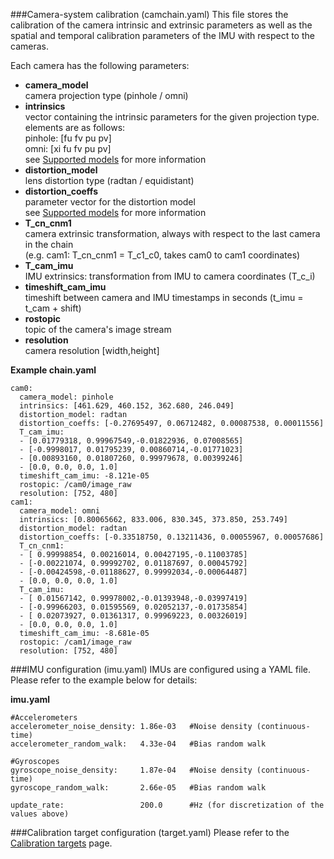 ###Camera-system calibration (camchain.yaml)
This file stores the calibration of the camera intrinsic and extrinsic parameters as well as the spatial and temporal calibration parameters of the IMU with respect to the cameras.

Each camera has the following parameters:

* **camera_model**<br>
    camera projection type (pinhole / omni)
* **intrinsics**<br>
    vector containing the intrinsic parameters for the given projection type. elements are as follows:<br>
    pinhole: [fu fv pu pv] <br>
    omni: [xi fu fv pu pv] <br>
    see [Supported models](supported-models) for more information<br>
* **distortion_model**<br>
    lens distortion type (radtan / equidistant)<br>
* **distortion_coeffs**<br>
    parameter vector for the distortion model<br>
    see [Supported models](supported-models) for more information<br>
* **T_cn_cnm1**<br>
    camera extrinsic transformation, always with respect to the last camera in the chain<br>
    (e.g. cam1: T_cn_cnm1 = T_c1_c0, takes cam0 to cam1 coordinates)<br>
* **T_cam_imu**<br>
    IMU extrinsics: transformation from IMU to camera coordinates (T_c_i)<br>
* **timeshift_cam_imu**<br>
    timeshift between camera and IMU timestamps in seconds (t_imu = t_cam + shift)<br>
* **rostopic**<br>
    topic of the camera's image stream
* **resolution**<br>
    camera resolution [width,height]

**Example chain.yaml**
```
cam0:
  camera_model: pinhole
  intrinsics: [461.629, 460.152, 362.680, 246.049]
  distortion_model: radtan
  distortion_coeffs: [-0.27695497, 0.06712482, 0.00087538, 0.00011556]
  T_cam_imu:
  - [0.01779318, 0.99967549,-0.01822936, 0.07008565]
  - [-0.9998017, 0.01795239, 0.00860714,-0.01771023]
  - [0.00893160, 0.01807260, 0.99979678, 0.00399246]
  - [0.0, 0.0, 0.0, 1.0]
  timeshift_cam_imu: -8.121e-05
  rostopic: /cam0/image_raw
  resolution: [752, 480]
cam1:
  camera_model: omni
  intrinsics: [0.80065662, 833.006, 830.345, 373.850, 253.749]
  distortion_model: radtan
  distortion_coeffs: [-0.33518750, 0.13211436, 0.00055967, 0.00057686]
  T_cn_cnm1:
  - [ 0.99998854, 0.00216014, 0.00427195,-0.11003785]
  - [-0.00221074, 0.99992702, 0.01187697, 0.00045792]
  - [-0.00424598,-0.01188627, 0.99992034,-0.00064487]
  - [0.0, 0.0, 0.0, 1.0]
  T_cam_imu:
  - [ 0.01567142, 0.99978002,-0.01393948,-0.03997419]
  - [-0.99966203, 0.01595569, 0.02052137,-0.01735854]
  - [ 0.02073927, 0.01361317, 0.99969223, 0.00326019]
  - [0.0, 0.0, 0.0, 1.0]
  timeshift_cam_imu: -8.681e-05
  rostopic: /cam1/image_raw
  resolution: [752, 480]
```

###IMU configuration (imu.yaml)
IMUs are configured using a YAML file. Please refer to the example below for details:

**imu.yaml**
```
#Accelerometers
accelerometer_noise_density: 1.86e-03   #Noise density (continuous-time)
accelerometer_random_walk:   4.33e-04   #Bias random walk

#Gyroscopes
gyroscope_noise_density:     1.87e-04   #Noise density (continuous-time)
gyroscope_random_walk:       2.66e-05   #Bias random walk

update_rate:                 200.0      #Hz (for discretization of the values above)
```

###Calibration target configuration (target.yaml)
Please refer to the [Calibration targets](calibration-target) page.
